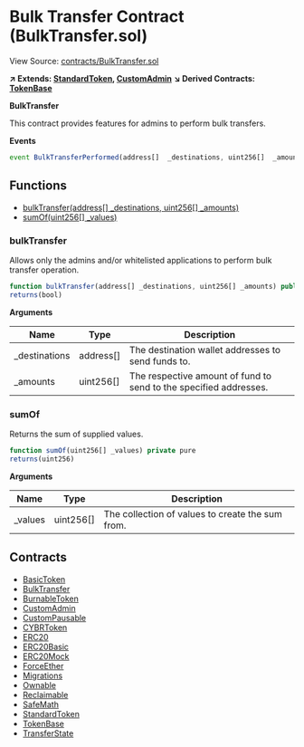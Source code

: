 # Bulk Transfer Contract (BulkTransfer.sol)

View Source: [contracts/BulkTransfer.sol](../contracts/BulkTransfer.sol)

**↗ Extends: [StandardToken](StandardToken.md), [CustomAdmin](CustomAdmin.md)**
**↘ Derived Contracts: [TokenBase](TokenBase.md)**

**BulkTransfer**

This contract provides features for admins to perform bulk transfers.

**Events**

```js
event BulkTransferPerformed(address[]  _destinations, uint256[]  _amounts);
```

## Functions

- [bulkTransfer(address[] _destinations, uint256[] _amounts)](#bulktransfer)
- [sumOf(uint256[] _values)](#sumof)

### bulkTransfer

Allows only the admins and/or whitelisted applications to perform bulk transfer operation.

```js
function bulkTransfer(address[] _destinations, uint256[] _amounts) public nonpayable onlyAdmin 
returns(bool)
```

**Arguments**

| Name        | Type           | Description  |
| ------------- |------------- | -----|
| _destinations | address[] | The destination wallet addresses to send funds to. | 
| _amounts | uint256[] | The respective amount of fund to send to the specified addresses. | 

### sumOf

Returns the sum of supplied values.

```js
function sumOf(uint256[] _values) private pure
returns(uint256)
```

**Arguments**

| Name        | Type           | Description  |
| ------------- |------------- | -----|
| _values | uint256[] | The collection of values to create the sum from. | 

## Contracts

* [BasicToken](BasicToken.md)
* [BulkTransfer](BulkTransfer.md)
* [BurnableToken](BurnableToken.md)
* [CustomAdmin](CustomAdmin.md)
* [CustomPausable](CustomPausable.md)
* [CYBRToken](CYBRToken.md)
* [ERC20](ERC20.md)
* [ERC20Basic](ERC20Basic.md)
* [ERC20Mock](ERC20Mock.md)
* [ForceEther](ForceEther.md)
* [Migrations](Migrations.md)
* [Ownable](Ownable.md)
* [Reclaimable](Reclaimable.md)
* [SafeMath](SafeMath.md)
* [StandardToken](StandardToken.md)
* [TokenBase](TokenBase.md)
* [TransferState](TransferState.md)

